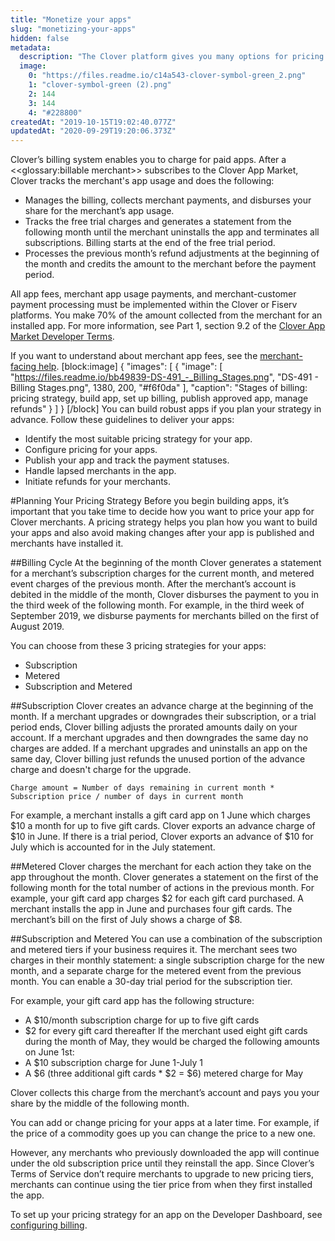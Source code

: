 ```yaml
---
title: "Monetize your apps"
slug: "monetizing-your-apps"
hidden: false
metadata: 
  description: "The Clover platform gives you many options for pricing and distributing your app. Read more about pricing and billing on this page."
  image: 
    0: "https://files.readme.io/c14a543-clover-symbol-green_2.png"
    1: "clover-symbol-green (2).png"
    2: 144
    3: 144
    4: "#228800"
createdAt: "2019-10-15T19:02:40.077Z"
updatedAt: "2020-09-29T19:20:06.373Z"
---
```

Clover’s billing system enables you to charge for paid apps. After a <<glossary:billable merchant>> subscribes to the Clover App Market, Clover tracks the merchant's app usage and does the following:
* Manages the billing, collects merchant payments, and disburses your share for the merchant’s app usage.
* Tracks the free trial charges and generates a statement from the following month until the merchant uninstalls the app and terminates all subscriptions. Billing starts at the end of the free trial period.
* Processes the previous month’s refund adjustments at the beginning of the month and credits the amount to the merchant before the payment period.

All app fees, merchant app usage payments, and merchant-customer payment processing must be implemented within the Clover or Fiserv platforms. You make 70% of the amount collected from the merchant for an installed app. For more information, see Part 1, section 9.2 of the <a href="https://www.clover.com/developer-agreement" target="_blank">Clover App Market Developer Terms</a>.

If you want to understand about merchant app fees, see the <a href="https://www.clover.com/us/en/help/understand-statements-rates-and-fees/" target="_blank">merchant-facing help</a>.
[block:image]
{
  "images": [
    {
      "image": [
        "https://files.readme.io/bb49839-DS-491_-_Billing_Stages.png",
        "DS-491 - Billing Stages.png",
        1380,
        200,
        "#f6f0da"
      ],
      "caption": "Stages of billing: pricing strategy, build app, set up billing, publish approved app, manage refunds"
    }
  ]
}
[/block]
You can build robust apps if you plan your strategy in advance. Follow these guidelines to deliver your apps:
* Identify the most suitable pricing strategy for your app.
* Configure pricing for your apps.
* Publish your app and track the payment statuses.
* Handle lapsed merchants in the app. 
* Initiate refunds for your merchants.

#Planning Your Pricing Strategy
Before you begin building apps, it’s important that you take time to decide how you want to price your app for Clover merchants. A pricing strategy helps you plan how you want to build your apps and also avoid making changes after your app is published and merchants have installed it. 

##Billing Cycle
At the beginning of the month Clover generates a statement for a merchant’s subscription charges for the current month, and metered event charges of the previous month. After the merchant’s account is debited in the middle of the month, Clover disburses the payment to you in the third week of the following month. For example, in the third week of September 2019, we disburse payments for merchants billed on the first of August 2019.

You can choose from these 3 pricing strategies for your apps:
* Subscription
* Metered
* Subscription and Metered

##Subscription
Clover creates an advance charge at the beginning of the month. If a merchant upgrades or downgrades their subscription, or a trial period ends, Clover billing adjusts the prorated amounts daily on your account. If a merchant upgrades and then downgrades the same day no charges are added. If a merchant upgrades and uninstalls an app on the same day, Clover billing just refunds the unused portion of the advance charge and doesn't charge for the upgrade.

<code>Charge amount = Number of days remaining in current month * Subscription price / number of days in current month</code>

For example, a merchant installs a gift card app on 1 June which charges $10 a month for up to five gift cards. Clover exports an advance charge of $10 in June. If there is a trial period, Clover exports an advance of $10 for July which is accounted for in the July statement.

##Metered
Clover charges the merchant for each action they take on the app throughout the month. Clover generates a statement on the first of the following month for the total number of actions in the previous month. For example, your gift card app charges $2 for each gift card purchased. A merchant installs the app in June and purchases four gift cards. The merchant’s bill on the first of July shows a charge of $8. 

##Subscription and Metered
You can use a combination of the subscription and metered tiers if your business requires it. The merchant sees two charges in their monthly statement: a single subscription charge for the new month, and a separate charge for the metered event from the previous month. You can enable a 30-day trial period for the subscription tier. 

For example, your gift card app has the following structure:
* A $10/month subscription charge for up to five gift cards
* $2 for every gift card thereafter
If the merchant used eight gift cards during the month of May, they would be charged the following amounts on June 1st:
* A $10 subscription charge for June 1-July 1
* A $6 (three additional gift cards * $2 = $6) metered charge for May

Clover collects this charge from the merchant’s account and pays you your share by the middle of the following month. 

You can add or change pricing for your apps at a later time. For example, if the price of a commodity goes up you can change the price to a new one. 

However, any merchants who previously downloaded the app will continue under the old subscription price until they reinstall the app. Since Clover’s Terms of Service don’t require merchants to upgrade to new pricing tiers, merchants can continue using the tier price from when they first installed the app.

To set up your pricing strategy for an app on the Developer Dashboard, see [configuring billing](doc:configuring-billing).